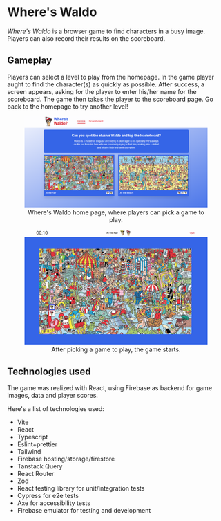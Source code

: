 # Where's Waldo

_Where's Waldo_ is a browser game to find characters in a busy image. Players can also record their results on the scoreboard.

## Gameplay

Players can select a level to play from the homepage. In the game player aught to find the character(s) as quickly as possible.
After success, a screen appears, asking for the player to enter his/her name for the scoreboard. The game then takes the player
to the scoreboard page. Go back to the homepage to try another level!

<figure align="center" >
  <img src="./readme_img/waldohome.png" alt="Where's Waldo home page" width="700">
  <figcaption>Where's Waldo home page, where players can pick a game to play.</figcaption>
</figure>

<figure align="center" >
  <img src="./readme_img/waldogame.png" alt="Where's Waldo game page" width="700">
  <figcaption>After picking a game to play, the game starts.</figcaption>
</figure>

## Technologies used

The game was realized with React, using Firebase as backend for game images, data and player scores.

Here's a list of technologies used:

- Vite
- React
- Typescript
- Eslint+prettier
- Tailwind
- Firebase hosting/storage/firestore
- Tanstack Query
- React Router
- Zod
- React testing library for unit/integration tests
- Cypress for e2e tests
- Axe for accessibility tests
- Firebase emulator for testing and development
